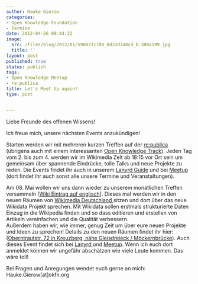 ```yaml
---
author: Hauke Gierow
categories:
- Open Knowledge Foundation
- Termine
date: 2012-04-26 09:44:22
image:
  src: /files/blog/2012/01/5900711788_0d33d3a8cd_b-300x199.jpg
  title: ''
layout: post
published: true
status: publish
tags:
- Open Knowledge Meetup
- re:publica
title: Let's Meet Up again!
type: post


---
```


Liebe Freunde des offenen Wissens!

Ich freue mich, unsere nächsten Events anzukündigen!

Starten werden wir mit mehreren kurzen Treffen auf der [re:publica](http://re-publica.de) (übrigens auch mit einem interessanten [Open Knowledge Track](http://re-publica.de/12/track/open/)). Jeden Tag vom 2. bis zum 4. werden wir im Wikimedia Zelt ab 18:15 vor Ort sein um gemeinsam über spannende Eindrücke, tolle Talks und neue Projekte zu reden. Die Events findet ihr auch in unserem [Lanyrd Guide](http://lanyrd.com/guides/okfde/) und bei [Meetup ](http://www.meetup.com/OpenKnowledgeFoundation/Berlin-DE/)(dort findet ihr auch sonst alle unsere Termine und Veranstaltungen).  


Am 08. Mai wollen wir uns dann wieder zu unserem monatlichen Treffen versammeln [[Wiki Eintrag auf englisch](http://wiki.okfn.de/w/index.php?title=OKberlinmeeting/OKberlinmeeting/08052012)]. Dieses mal werden wir in den neuen Räumen von [Wikimedia Deutschland ](http://wikimedia.de)sitzen und dort über das neue Wikidata Projekt sprechen. Mit Wikidata sollen erstmals strukturierte Daten Einzug in die Wikipedia finden und so dass editieren und erstellen von Artikeln vereinfachen und die Qualität verbessern.  
Außerdem haben wir, wie immer, genug Zeit um über eure neuen Projekte und Ideen zu sprechen! Details zu den neuen Räumen findet ihr hier: ([Oberntrautstr. 72 in Kreuzberg, nähe Gleisdreieck / Möckernbrücke](http://toolserver.org/~geohack/geohack.php?pagename=Wikipedia:Kurier&language=de&params=52.497491_N_13.38013_E_region:DE-BE_type:landmark&title=Tempor%C3%A4re+R%C3%A4ume+WM-DE)). Auch dieses Event findet sich bei [Lanyrd ](http://lanyrd.com/2012/open-knowledge-meetup-mai/)und [Meetup](http://www.meetup.com/OpenKnowledgeFoundation/Berlin-DE/687372/). Wenn ich euch dort anmeldet können wir ungefähr abschätzen wie viele Leute kommen. Das wäre toll!

Bei Fragen und Anregungen wendet euch gerne an mich: Hauke.Gierow[at]okfn.org